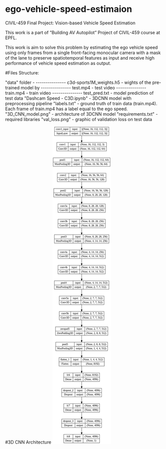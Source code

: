 # ego-vehicle-speed-estimaion

CIVIL-459 Final Project: Vision-based Vehicle Speed Estimation

This work is a part of ”Building AV Autopilot” Project of CIVIL-459 course at EPFL.

This work is aim to solve this problem by estimating the ego vehicle speed using only frames from a single front-facing monocular camera with a mask of the lane to preserve spatiotemporal features as input and receive high performance of vehicle speed estimation as output.

#Files Structure:

"data" folder -
--------------- c3d-sports1M_weights.h5 - wights of the pre-trained model by
--------------- test.mp4 - test video
--------------- train.mp4 - train video
--------------- test_pred.txt - model prediction of test data
"Dashcam Speed - C3D.ipynb" - 3DCNN model with preprocessing pipeline
"labels.txt" - ground truth of train data (train.mp4). Each frame of train.mp4 has a label equal to the ego speed.
"3D_CNN_model.png" - architecture of 3DCNN model
"requirements.txt" - required libraries
"val_loss.png" - graphic of validation loss on test data

#3D CNN Architecture
![Alt Text](./cnn_network.png)
